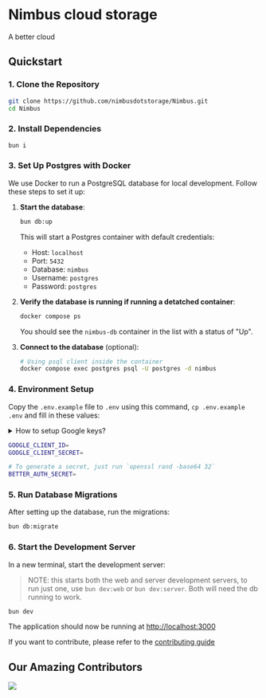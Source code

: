 # Nimbus cloud storage

A better cloud

## Quickstart

### 1. Clone the Repository

```bash
git clone https://github.com/nimbusdotstorage/Nimbus.git
cd Nimbus
```

### 2. Install Dependencies

```bash
bun i
```

### 3. Set Up Postgres with Docker

We use Docker to run a PostgreSQL database for local development. Follow these steps to set it up:

1. **Start the database**:

   ```bash
   bun db:up
   ```

   This will start a Postgres container with default credentials:

   - Host: `localhost`
   - Port: `5432`
   - Database: `nimbus`
   - Username: `postgres`
   - Password: `postgres`

2. **Verify the database is running if running a detatched container**:

   ```bash
   docker compose ps
   ```

   You should see the `nimbus-db` container in the list with a status of "Up".

3. **Connect to the database** (optional):

   ```bash
   # Using psql client inside the container
   docker compose exec postgres psql -U postgres -d nimbus
   ```

### 4. Environment Setup

Copy the `.env.example` file to `.env` using this command, `cp .env.example .env` and fill in these values:

<details>
<summary>How to setup Google keys?</summary>
<br>

- Navigate to Google Cloud [console](https://console.cloud.google.com/).

- Create a new project and navigate to its dashboard.

- Under <b>API & Services</b>, navigate to <b>Oauth Consent Screen</b> and enter the details.

- Now create a client. Add <b>Authorised Javascript origin</b> as `http://localhost:3000` and <b> Authorised redirect uri</b> as `http://localhost:1284/api/auth/callback/google` and get your 
`client_id` and `client_secret`.

- Now navigate to <b>Audience</b> and add <b>Test users</b>.
</details>

```bash
GOOGLE_CLIENT_ID=
GOOGLE_CLIENT_SECRET=

# To generate a secret, just run `openssl rand -base64 32`
BETTER_AUTH_SECRET=
```

### 5. Run Database Migrations

After setting up the database, run the migrations:

```bash
bun db:migrate
```

### 6. Start the Development Server

In a new terminal, start the development server:

> NOTE: this starts both the web and server development servers, to run just one, use `bun dev:web` or `bun dev:server`.
> Both will need the db running to work.

```bash
bun dev
```

The application should now be running at [http://localhost:3000](http://localhost:3000)

If you want to contribute, please refer to the [contributing guide](https://github.com/nimbusdotstorage/Nimbus/blob/main/CONTRIBUTING.md)

## Our Amazing Contributors

<a href="https://github.com/nimbusdotstorage/Nimbus/graphs/contributors">
  <img src="https://contrib.rocks/image?repo=nimbusdotstorage/Nimbus" />
</a>
